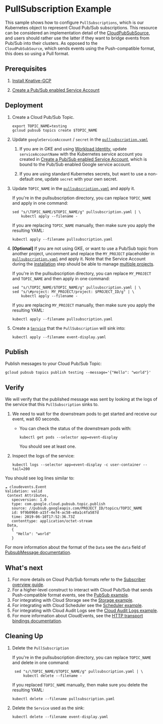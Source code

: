 # PullSubscription Example

This sample shows how to configure `PullSubscriptions`, which is our Kubernetes
object to represent Cloud Pub/Sub subscriptions. This resource can be considered
an implementation detail of the
[CloudPubSubSource](../../examples/cloudpubsubsource/README.md), and users
should rather use the latter if they want to bridge events from Pub/Sub into
their clusters. As opposed to the  
`CloudPubSubSource`, which sends events using the Push-compatible format, this
does so using a Pull format.

## Prerequisites

1. [Install Knative-GCP](../../install/install-knative-gcp.md)

1. [Create a Pub/Sub enabled Service Account](../../install/pubsub-service-account.md)

## Deployment

1. Create a Cloud Pub/Sub Topic.

   ```shell
   export TOPIC_NAME=testing
   gcloud pubsub topics create $TOPIC_NAME
   ```

1. Update `googleServiceAccount` / `secret` in the
   [`pullsubscription.yaml`](pullsubscription.yaml)

   1. If you are in GKE and using
      [Workload Identity](https://cloud.google.com/kubernetes-engine/docs/how-to/workload-identity),
      update `serviceAccountName` with the Kubernetes service account you
      created in
      [Create a Pub/Sub enabled Service Account](../../install/pubsub-service-account.md),
      which is bound to the Pub/Sub enabled Google service account.

   1. If you are using standard Kubernetes secrets, but want to use a
      non-default one, update `secret` with your own secret.

1. Update `TOPIC_NAME` in the [`pullsubscription.yaml`](pullsubscription.yaml)
   and apply it.

   If you're in the pullsubscription directory, you can replace `TOPIC_NAME` and
   apply in one command:

   ```shell
   sed "s/\TOPIC_NAME/$TOPIC_NAME/g" pullsubscription.yaml | \
       kubectl apply --filename -
   ```

   If you are replacing `TOPIC_NAME` manually, then make sure you apply the
   resulting YAML:

   ```shell
   kubectl apply --filename pullsubscription.yaml
   ```

1. **[Optional]** If you are not using GKE, or want to use a Pub/Sub topic from
   another project, uncomment and replace the `MY_PROJECT` placeholder in
   [`pullsubscription.yaml`](pullsubscription.yaml) and apply it. Note that the
   Service Account during the
   [installation](../../install/install-knative-gcp.md) step should be able to
   manage [multiple projects](../../install/managing-multiple-projects.md).

   If you're in the pullsubscription directory, you can replace `MY_PROJECT` and
   `TOPIC_NAME` and then apply in one command:

   ```shell
   sed "s/\TOPIC_NAME/$TOPIC_NAME/g" pullsubscription.yaml | \
   sed "s/\#project: MY_PROJECT/project: $PROJECT_ID/g" | \
       kubectl apply --filename -
   ```

   If you are replacing `MY_PROJECT` manually, then make sure you apply the
   resulting YAML:

   ```shell
   kubectl apply --filename pullsubscription.yaml
   ```

1. Create a [`Service`](event-display.yaml) that the `PullSubscription` will
   sink into:

   ```shell
   kubectl apply --filename event-display.yaml
   ```

## Publish

Publish messages to your Cloud Pub/Sub Topic:

```shell
gcloud pubsub topics publish testing --message='{"Hello": "world"}'
```

## Verify

We will verify that the published message was sent by looking at the logs of the
service that this `PullSubscription` sinks to.

1. We need to wait for the downstream pods to get started and receive our event,
   wait 60 seconds.

   - You can check the status of the downstream pods with:

     ```shell
     kubectl get pods --selector app=event-display
     ```

     You should see at least one.

1. Inspect the logs of the service:

   ```shell
   kubectl logs --selector app=event-display -c user-container --tail=200
   ```

You should see log lines similar to:

```shell
☁️ cloudevents.Event
Validation: valid
 Context Attributes,
   specversion: 1.0
   type: com.google.cloud.pubsub.topic.publish
   source: //pubsub.googleapis.com/PROJECT_ID/topics/TOPIC_NAME
   id: 9f9b0968-a15f-4e74-ac58-e8a1c4fa587d
   time: 2019-06-10T17:52:36.73Z
   contenttype: application/octet-stream
 Data,
   {
     "Hello": "world"
   }
```

For more information about the format of the `Data` see the `data` field of
[PubsubMessage documentation](https://cloud.google.com/pubsub/docs/reference/rest/v1/PubsubMessage).

## What's next

1. For more details on Cloud Pub/Sub formats refer to the
   [Subscriber overview guide](https://cloud.google.com/pubsub/docs/subscriber).
1. For a higher-level construct to interact with Cloud Pub/Sub that sends
   Push-compatible format events, see the
   [PubSub example](../../examples/cloudpubsubsource/README.md).
1. For integrating with Cloud Storage see the
   [Storage example](../../examples/cloudstoragesource/README.md).
1. For integrating with Cloud Scheduler see the
   [Scheduler example](../../examples/cloudschedulersource/README.md).
1. For integrating with Cloud Audit Logs see the
   [Cloud Audit Logs example](../../examples/cloudauditlogssource/README.md).
1. For more information about CloudEvents, see the
   [HTTP transport bindings documentation](https://github.com/cloudevents/spec).

## Cleaning Up

1. Delete the `PullSubscription`

   If you're in the pullsubscription directory, you can replace `TOPIC_NAME` and
   delete in one command:

   ```shell
    sed "s/\TOPIC_NAME/$TOPIC_NAME/g" pullsubscription.yaml | \
        kubectl delete --filename -
   ```

   If you replaced `TOPIC_NAME` manually, then make sure you delete the
   resulting YAML:

   ```shell
   kubectl delete --filename pullsubscription.yaml
   ```

1. Delete the `Service` used as the sink:

   ```shell
   kubectl delete --filename event-display.yaml
   ```
